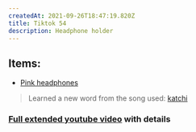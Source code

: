 ```yaml
---
createdAt: 2021-09-26T18:47:19.820Z
title: Tiktok 54
description: Headphone holder
---
```

## Items:

* [Pink headphones](https://shp.ee/tpzpsnt)

> Learned a new word from the song used: [katchi](https://www.urbandictionary.com/define.php?term=katchi)

### [Full extended youtube video](https://openinapp.co/youtube/minimal-wall-mount-headphone) with details